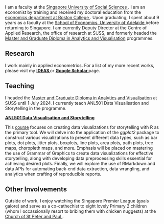 I am a faculty at the <a href="https://www.suss.edu.sg/"> Singapore University of Social Sciences </a>. I am an economist by training and received my doctoral education from the <a href="https://www.bc.edu/bc-web/schools/morrissey/departments/economics.html"> economics department at Boston College </a>. Upon graduating, I spent about 9 years as a faculty at the <a href="https://able.adelaide.edu.au/economics-and-public-policy/"> School of Economics, University of Adelaide </a> before returning to Singapore. I am currently Deputy Director at the Centre of Applied Research, the office of research at SUSS, and formerly headed the <a href="https://www.suss.edu.sg/programmes/detail/mavi">Master and Graduate Diploma in Analytics and Visualisation</a> programmes.


## Research

I work mainly in applied econometrics. For a list of my more recent works, please visit my <a style="font-weight:bold" href="https://ideas.repec.org/f/psi516.html"> IDEAS </a> or <a style="font-weight:bold" href="https://scholar.google.com.au/citations?user=m7HG2YQAAAAJ&hl=en"> Google Scholar </a> page.


## Teaching

I headed the <a href="https://www.suss.edu.sg/programmes/detail/mavi">Master and Graduate Diploma in Analytics and Visualisation</a> at SUSS until 1 July 2024. I currently teach ANL501 Data Visualisation and Storytelling in the programme.


 <a  style="font-weight:bold" href="https://nicholas-sim.github.io/ANL501-Data-Visualisation-and-Storytelling/">ANL501 Data Visualisation and Storytelling</a>

This <a href="https://nicholas-sim.github.io/ANL501-Data-Visualisation-and-Storytelling/">course</a> focuses on creating data visualizations for storytelling with R as the primary tool. We will delve into the application of the _ggplot2_ package to construct various visualizations to present different data types, such as bar plots, dot plots, jitter plots, boxplots, line plots, area plots, path plots, tree maps, choropleth maps, and more. Emphasis will be placed on mastering the use of Grammar of Graphics to create data visualizations for effective storytelling, along with developing data preprocessing skills essential for achieving desired plots. Finally, we will explore the use of RMarkdown and data APIs for automating back-end data extraction, data wrangling, and analytics when crafting of reproducible reports.


## Other Involvements
Outside of work, I enjoy watching the Singapore Premier League (goals galore) and serve as a co-cathechist to eight lovely Primary 2 children (whom I occassionally resort to bribing them with chicken nuggests) at the <a href="https://sppchurch.org.sg/"> Church of St Peter and Paul </a>.
